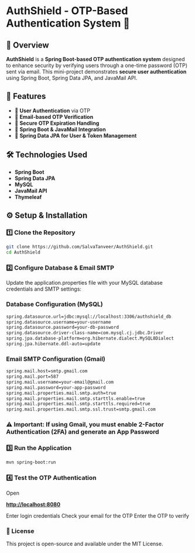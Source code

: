# AuthShield - OTP-Based Authentication System 🔐

## 📌 Overview

**AuthShield** is a **Spring Boot-based OTP authentication system** designed to enhance security by verifying users through a one-time password (OTP) sent via email. This mini-project demonstrates **secure user authentication** using Spring Boot, Spring Data JPA, and JavaMail API.

## 🚀 Features

- 🔹 **User Authentication** via OTP
- 🔹 **Email-based OTP Verification**
- 🔹 **Secure OTP Expiration Handling**
- 🔹 **Spring Boot & JavaMail Integration**
- 🔹 **Spring Data JPA for User & Token Management**

## 🛠️ Technologies Used

- **Spring Boot**
- **Spring Data JPA**
- **MySQL**
- **JavaMail API**
- **Thymeleaf**

## ⚙️ Setup & Installation

### **1️⃣ Clone the Repository**

```sh
git clone https://github.com/SalvaTanveer/AuthShield.git
cd AuthShield
```

### **2️⃣ Configure Database & Email SMTP**

Update the application.properties file with your MySQL database credentials and SMTP settings:

### **Database Configuration (MySQL)**

```sh
spring.datasource.url=jdbc:mysql://localhost:3306/authshield_db
spring.datasource.username=your-username
spring.datasource.password=your-db-password
spring.datasource.driver-class-name=com.mysql.cj.jdbc.Driver
spring.jpa.database-platform=org.hibernate.dialect.MySQL8Dialect
spring.jpa.hibernate.ddl-auto=update
```

### **Email SMTP Configuration (Gmail)**

```sh
spring.mail.host=smtp.gmail.com
spring.mail.port=587
spring.mail.username=your-email@gmail.com
spring.mail.password=your-app-password
spring.mail.properties.mail.smtp.auth=true
spring.mail.properties.mail.smtp.starttls.enable=true
spring.mail.properties.mail.smtp.starttls.required=true
spring.mail.properties.mail.smtp.ssl.trust=smtp.gmail.com
```

### **⚠️ Important: If using Gmail, you must enable 2-Factor Authentication (2FA) and generate an App Password**

### **3️⃣ Run the Application**

```sh
mvn spring-boot:run
```

### **4️⃣ Test the OTP Authentication**

Open

**[http://localhost:8080](http://localhost:8080)**

Enter login credentials
Check your email for the OTP
Enter the OTP to verify

### **📜 License**

This project is open-source and available under the MIT License.
